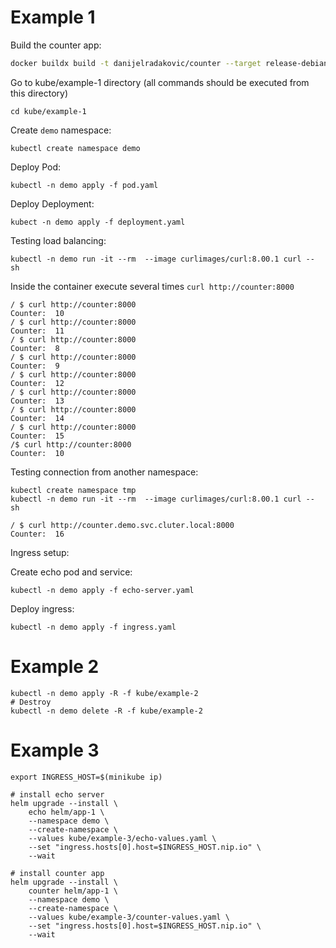 # Example 1

Build the counter app:

```bash
docker buildx build -t danijelradakovic/counter --target release-debian --build-arg SRC=cmd/counter.go .
```
Go to kube/example-1 directory (all commands should be executed from this directory)
```shell
cd kube/example-1
```
Create `demo` namespace:
```shell
kubectl create namespace demo
```
Deploy Pod:
```shell
kubectl -n demo apply -f pod.yaml
```
Deploy Deployment:
```shell
kubect -n demo apply -f deployment.yaml
```

Testing load balancing:
```shell
kubectl -n demo run -it --rm  --image curlimages/curl:8.00.1 curl -- sh
```
Inside the container execute several times `curl http://counter:8000`
```shell
/ $ curl http://counter:8000
Counter:  10
/ $ curl http://counter:8000
Counter:  11
/ $ curl http://counter:8000
Counter:  8
/ $ curl http://counter:8000
Counter:  9
/ $ curl http://counter:8000
Counter:  12
/ $ curl http://counter:8000
Counter:  13
/ $ curl http://counter:8000
Counter:  14
/ $ curl http://counter:8000
Counter:  15
/$ curl http://counter:8000
Counter:  10
```

Testing connection from another namespace:
```shell
kubectl create namespace tmp
kubectl -n demo run -it --rm  --image curlimages/curl:8.00.1 curl -- sh

/ $ curl http://counter.demo.svc.cluter.local:8000
Counter:  16
```

Ingress setup:

Create echo pod and service:
```shell
kubectl -n demo apply -f echo-server.yaml
```
Deploy ingress:
```shell
kubectl -n demo apply -f ingress.yaml
```

# Example 2
```shell
kubectl -n demo apply -R -f kube/example-2
# Destroy
kubectl -n demo delete -R -f kube/example-2
```

# Example 3

```shell
export INGRESS_HOST=$(minikube ip) 

# install echo server
helm upgrade --install \
    echo helm/app-1 \
    --namespace demo \
    --create-namespace \
    --values kube/example-3/echo-values.yaml \
    --set "ingress.hosts[0].host=$INGRESS_HOST.nip.io" \
    --wait

# install counter app
helm upgrade --install \
    counter helm/app-1 \
    --namespace demo \
    --create-namespace \
    --values kube/example-3/counter-values.yaml \
    --set "ingress.hosts[0].host=$INGRESS_HOST.nip.io" \
    --wait
```
